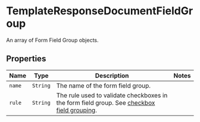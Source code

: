 

# TemplateResponseDocumentFieldGroup

An array of Form Field Group objects.

## Properties

Name | Type | Description | Notes
------------ | ------------- | ------------- | -------------
| `name` | ```String``` |  The name of the form field group.  |  |
| `rule` | ```String``` |  The rule used to validate checkboxes in the form field group. See [checkbox field grouping](/api/reference/constants/#checkbox-field-grouping).  |  |



